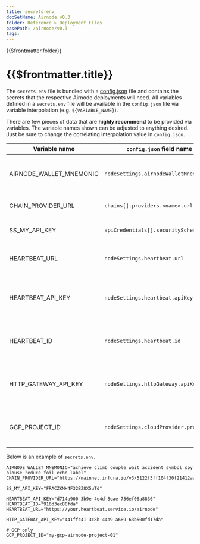 ```yaml
---
title: secrets.env
docSetName: Airnode v0.3
folder: Reference > Deployment Files
basePath: /airnode/v0.3
tags:
---
```


<TitleSpan>{{$frontmatter.folder}}</TitleSpan>

# {{$frontmatter.title}}

<VersionWarning/>

The `secrets.env` file is bundled with a [config.json](config-json.md) file and
contains the secrets that the respective Airnode deployments will need. All
variables defined in a `secrets.env` file will be available in the `config.json`
file via variable interpolation (e.g. `${VARIABLE_NAME}`).

There are few pieces of data that are **highly recommend** to be provided via
variables. The variable names shown can be adjusted to anything desired. Just be
sure to change the correlating interpolation value in `config.json`.

| Variable name           | `config.json` field name               | Description                                           |
| ----------------------- | -------------------------------------- | ----------------------------------------------------- |
| AIRNODE_WALLET_MNEMONIC | `nodeSettings.airnodeWalletMnemonic`   | The wallet mnemonic that will be used by the Airnode  |
| CHAIN_PROVIDER_URL      | `chains[].providers.<name>.url`        | The blockchain provider url                           |
| SS_MY_API_KEY           | `apiCredentials[].securitySchemeValue` | A security scheme value                               |
| HEARTBEAT_URL           | `nodeSettings.heartbeat.url`           | The URL to make the heartbeat request to              |
| HEARTBEAT_API_KEY       | `nodeSettings.heartbeat.apiKey`        | The API key to authenticate against the heartbeat URL |
| HEARTBEAT_ID            | `nodeSettings.heartbeat.id`            | The Airnode heartbeat ID for accounting purposes      |
| HTTP_GATEWAY_API_KEY    | `nodeSettings.httpGateway.apiKey`      | The API key to authenticate against the HTTP gateway  |
| GCP_PROJECT_ID          | `nodeSettings.cloudProvider.projectId` | (GCP only) The GCP project ID for deployment          |

Below is an example of `secrets.env`.

<!-- TODO: Reference a file from Airnode examples instead -->

```
AIRNODE_WALLET_MNEMONIC="achieve climb couple wait accident symbol spy blouse reduce foil echo label"
CHAIN_PROVIDER_URL="https://mainnet.infura.io/v3/5122f3ff104f30f21412aa38fd143d53"

SS_MY_API_KEY="FRACZKMH4F32BZ8X5uTd"

HEARTBEAT_API_KEY="d714a900-3b9e-4e4d-8eae-756ef06a8836"
HEARTBEAT_ID="916d3ec80fda"
HEARTBEAT_URL="https://your.heartbeat.service.io/airnode"

HTTP_GATEWAY_API_KEY="441ffc41-3c8b-44b9-a689-63b500fd17da"

# GCP only
GCP_PROJECT_ID="my-gcp-airnode-project-01"
```
